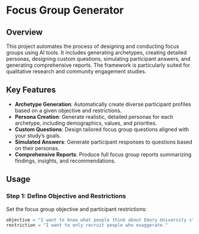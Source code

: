 # Focus Group Generator

## Overview
This project automates the process of designing and conducting focus groups using AI tools. It includes generating archetypes, creating detailed personas, designing custom questions, simulating participant answers, and generating comprehensive reports. The framework is particularly suited for qualitative research and community engagement studies.

## Key Features
- **Archetype Generation**: Automatically create diverse participant profiles based on a given objective and restrictions.
- **Persona Creation**: Generate realistic, detailed personas for each archetype, including demographics, values, and priorities.
- **Custom Questions**: Design tailored focus group questions aligned with your study’s goals.
- **Simulated Answers**: Generate participant responses to questions based on their personas.
- **Comprehensive Reports**: Produce full focus group reports summarizing findings, insights, and recommendations.

## Usage

### Step 1: Define Objective and Restrictions
Set the focus group objective and participant restrictions:
```python
objective = "I want to know what people think about Emory University students."
restriction = "I want to only recruit people who exaggerate."
